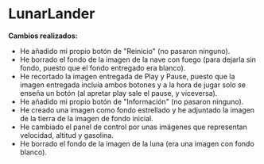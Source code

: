# LunarLander

**Cambios realizados:**
  + He añadido mi propio botón de "Reinicio" (no pasaron ninguno).
  + He borrado el fondo de la imagen de la nave con fuego (para dejarla sin fondo, puesto que el fondo entregado era blanco).
  + He recortado la imagen entregada de Play y Pause, puesto que la imagen entregada incluía ambos botones y a la hora de jugar solo se enseña un botón (al apretar play sale el pause, y viceversa).
  + He añadido mi propio botón de "Información" (no pasaron ninguno).
  + He creado una imagen como fondo estrellado y he adjuntado la imagen de la tierra de la imagen de fondo inicial.
  + He cambiado el panel de control por unas imágenes que representan velocidad, altitud y gasolina.
  + He borrado el fondo de la imagen de la luna (era una imagen con fondo blanco).
